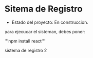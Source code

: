 <h1>Sitema de Registro</h1>

- Estado del proyecto: En construccion.

para ejecucar el sisteman, debes poner:

'''npm install react'''

sistema de registro 2
